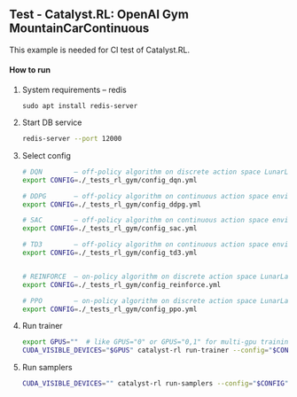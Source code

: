 ## Test - Catalyst.RL: OpenAI Gym MountainCarContinuous

This example is needed for CI test of Catalyst.RL.

#### How to run

1. System requirements – redis

    `sudo apt install redis-server`

2. Start DB service

    ```bash
    redis-server --port 12000
    ```

3. Select config
    ```bash
    # DQN        – off-policy algorithm on discrete action space LunarLander environment
    export CONFIG=./_tests_rl_gym/config_dqn.yml

    # DDPG       – off-policy algorithm on continuous action space environment LunarLander environment
    export CONFIG=./_tests_rl_gym/config_ddpg.yml

    # SAC        – off-policy algorithm on continuous action space environment LunarLander environment
    export CONFIG=./_tests_rl_gym/config_sac.yml

    # TD3        – off-policy algorithm on continuous action space environment LunarLander environment
    export CONFIG=./_tests_rl_gym/config_td3.yml


    # REINFORCE  – on-policy algorithm on discrete action space LunarLander environment
    export CONFIG=./_tests_rl_gym/config_reinforce.yml

    # PPO        – on-policy algorithm on discrete action space LunarLander environment
    export CONFIG=./_tests_rl_gym/config_ppo.yml
    ```

4. Run trainer

    ```bash
    export GPUS=""  # like GPUS="0" or GPUS="0,1" for multi-gpu training
    CUDA_VISIBLE_DEVICES="$GPUS" catalyst-rl run-trainer --config="$CONFIG"
    ```

5. Run samplers

    ```bash
    CUDA_VISIBLE_DEVICES="" catalyst-rl run-samplers --config="$CONFIG"
    ```
